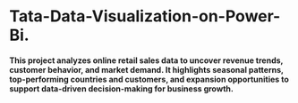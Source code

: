 # Tata-Data-Visualization-on-Power-Bi.
#### This project analyzes online retail sales data to uncover revenue trends, customer behavior, and market demand. It highlights seasonal patterns, top-performing countries and customers, and expansion opportunities to support data-driven decision-making for business growth.

